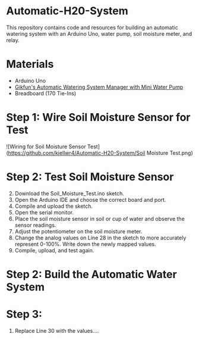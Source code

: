 # Automatic-H20-System
This repository contains code and resources for building an automatic watering system with an Arduino Uno, water pump, soil moisture meter, and relay. 
# Materials
- Arduino Uno
- [Gikfun's Automatic Watering System Manager with Mini Water Pump](http://www.gikfun.com/electronic-diy-kits-c-7/automatic-watering-system-manager-with-mini-water-pump-diy-kit-p-800.html)
- Breadboard (170 Tie-Ins)
# Step 1: Wire Soil Moisture Sensor for Test
![Wiring for Soil Moisture Sensor Test](https://github.com/kjellwr4/Automatic-H20-System/Soil Moisture Test.png)
# Step 2: Test Soil Moisture Sensor
2. Download the Soil_Moisture_Test.ino sketch.
3. Open the Arduino IDE and choose the correct board and port.
4. Compile and upload the sketch.
5. Open the serial monitor.
6. Place the soil moisture sensor in soil or cup of water and observe the sensor readings.
7. Adjust the potentiometer on the soil moisture meter.
8. Change the analog values on Line 28 in the sketch to more accurately represent 0-100%. Write down the newly mapped values.
9. Compile, upload, and test again.
# Step 2: Build the Automatic Water System
# Step 3:
1. Replace Line 30 with the values....
